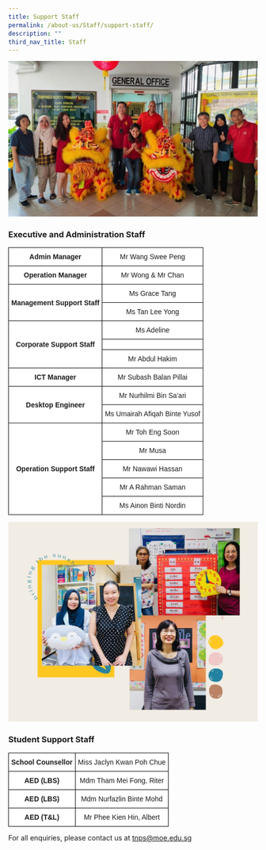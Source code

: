 ```yaml
---
title: Support Staff
permalink: /about-us/Staff/support-staff/
description: ""
third_nav_title: Staff
---
```

![](/images/EAS%201.jpeg)

### **Executive and Administration Staff**

<style type="text/css">
.tg  {border-collapse:collapse;border-spacing:0;margin:0px auto;}
.tg td{border-color:black;border-style:solid;border-width:1px;font-family:Arial, sans-serif;font-size:14px;
  overflow:hidden;padding:10px 5px;word-break:normal;}
.tg th{border-color:black;border-style:solid;border-width:1px;font-family:Arial, sans-serif;font-size:14px;
  font-weight:normal;overflow:hidden;padding:10px 5px;word-break:normal;}
.tg .tg-2g1l{background-color:#FFF;font-weight:bold;text-align:center;vertical-align:middle}
.tg .tg-f4yw{background-color:#FFF;text-align:center;vertical-align:middle}
</style>
<table class="tg">
<tbody>
  <tr>
    <td class="tg-2g1l">Admin Manager<br></td>
    <td class="tg-f4yw">Mr Wang Swee Peng<br></td>
  </tr>
  <tr>
    <td class="tg-2g1l">Operation Manager<br></td>
    <td class="tg-f4yw">Mr Wong &amp; Mr Chan<br></td>
  </tr>
  <tr>
    <td class="tg-2g1l" rowspan="2">Management Support Staff<br></td>
    <td class="tg-f4yw">Ms Grace Tang<br></td>
  </tr>
  <tr>
    <td class="tg-f4yw">Ms Tan Lee Yong<br></td>
  </tr>
  <tr>
    <td class="tg-2g1l" rowspan="3">Corporate Support Staff<br></td>
    <td class="tg-f4yw">Ms Adeline<br></td>
  </tr>
  <tr>
    <td class="tg-f4yw"></td>
  </tr>
  <tr>
    <td class="tg-f4yw">Mr Abdul Hakim<br></td>
  </tr>
  <tr>
    <td class="tg-2g1l">ICT Manager<br></td>
    <td class="tg-f4yw">Mr Subash Balan Pillai<br></td>
  </tr>
  <tr>
    <td class="tg-2g1l" rowspan="2">Desktop Engineer<br></td>
    <td class="tg-f4yw">Mr Nurhilmi Bin Sa’ari<br></td>
  </tr>
  <tr>
    <td class="tg-f4yw">Ms Umairah Afiqah Binte Yusof<br></td>
  </tr>
  <tr>
    <td class="tg-2g1l" rowspan="5">Operation Support Staff<br></td>
    <td class="tg-f4yw">Mr Toh Eng Soon<br></td>
  </tr>
  <tr>
    <td class="tg-f4yw">Mr Musa</td>
  </tr>
  <tr>
    <td class="tg-f4yw">Mr Nawawi Hassan<br></td>
  </tr>
  <tr>
    <td class="tg-f4yw">Mr A Rahman Saman<br></td>
  </tr>
  <tr>
    <td class="tg-f4yw">Ms Ainon Binti Nordin</td>
  </tr>
</tbody>
</table>

![](/images/student%20support%20staff.jpeg)


### **Student Support Staff**

<style type="text/css">
.tg  {border-collapse:collapse;border-spacing:0;margin:0px auto;}
.tg td{border-color:black;border-style:solid;border-width:1px;font-family:Arial, sans-serif;font-size:14px;
  overflow:hidden;padding:10px 5px;word-break:normal;}
.tg th{border-color:black;border-style:solid;border-width:1px;font-family:Arial, sans-serif;font-size:14px;
  font-weight:normal;overflow:hidden;padding:10px 5px;word-break:normal;}
.tg .tg-f4yw{background-color:#FFF;text-align:center;vertical-align:middle}
</style>
<table class="tg">
<tbody>
  <tr>
    <td class="tg-2g1l">School Counsellor<br></td>
    <td class="tg-f4yw">Miss Jaclyn Kwan Poh Chue<br></td>
  </tr>
  <tr>
    <td class="tg-2g1l">AED (LBS)<br></td>
    <td class="tg-f4yw">Mdm Tham Mei Fong, Riter<br></td>
  </tr>
  <tr>
    <td class="tg-2g1l">AED (LBS)<br></td>
    <td class="tg-f4yw">Mdm Nurfazlin Binte Mohd<br></td>
  </tr>
  <tr>
    <td class="tg-2g1l">AED (T&amp;L)<br></td>
    <td class="tg-f4yw">Mr Phee Kien Hin, Albert</td>
  </tr>
</tbody>
</table>

For all enquiries, please contact us at [tnps@moe.edu.sg](mailto:tnps@moe.edu.sg)